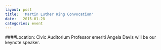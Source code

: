 ```yaml
---
layout: post
title:  'Martin Luther King Convocation'
date:   2015-01-28
categories: event
---
```

####Location: Civic Auditorium
Professor emeriti Angela Davis will be our keynote speaker.

